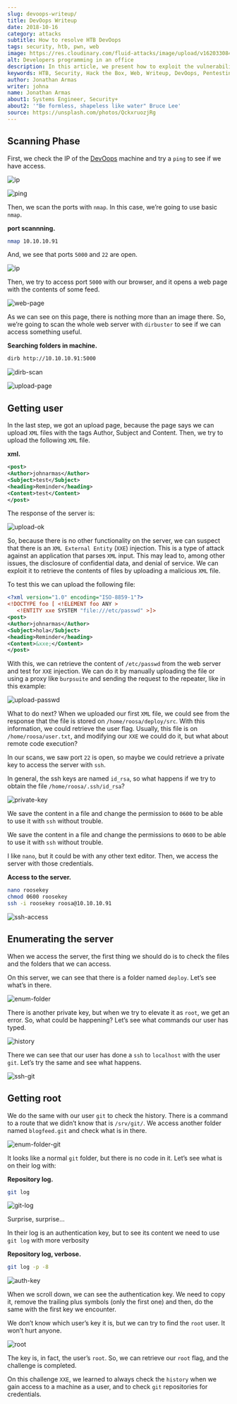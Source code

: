 ```yaml
---
slug: devoops-writeup/
title: DevOops Writeup
date: 2018-10-16
category: attacks
subtitle: How to resolve HTB DevOops
tags: security, htb, pwn, web
image: https://res.cloudinary.com/fluid-attacks/image/upload/v1620330849/blog/devoops-writeup/cover_sebbts.webp
alt: Developers programming in an office
description: In this article, we present how to exploit the vulnerabilities of DevOops, a Linux Hack the Box machine, and how to gain access and obtain the root flag.
keywords: HTB, Security, Hack the Box, Web, Writeup, DevOops, Pentesting, Ethical Hacking
author: Jonathan Armas
writer: johna
name: Jonathan Armas
about1: Systems Engineer, Security+
about2: '"Be formless, shapeless like water" Bruce Lee'
source: https://unsplash.com/photos/QckxruozjRg
---
```


## Scanning Phase

First, we check the IP of the
[DevOops](https://www.hackthebox.eu/home/machines/profile/140) machine
and try a `ping` to see if we have access.

<div class="imgblock">

![ip](https://res.cloudinary.com/fluid-attacks/image/upload/v1620330848/blog/devoops-writeup/devoops2_zvgbqd.webp)

</div>

<div class="imgblock">

![ping](https://res.cloudinary.com/fluid-attacks/image/upload/v1620330849/blog/devoops-writeup/ping_s9mmpa.webp)

</div>

Then, we scan the ports with `nmap`. In this case, we’re going to use
basic `nmap`.

**port scannning.**

``` bash
nmap 10.10.10.91
```

And, we see that ports `5000` and `22` are open.

<div class="imgblock">

![ip](https://res.cloudinary.com/fluid-attacks/image/upload/v1620330849/blog/devoops-writeup/nmap_p4mnpl.webp)

</div>

Then, we try to access port `5000` with our browser, and it opens a web
page with the contents of some feed.

<div class="imgblock">

![web-page](https://res.cloudinary.com/fluid-attacks/image/upload/v1620330849/blog/devoops-writeup/web_dudfix.webp)

</div>

As we can see on this page, there is nothing more than an image there.
So, we’re going to scan the whole web server with `dirbuster` to see if
we can access something useful.

**Searching folders in machine.**

``` bash
dirb http://10.10.10.91:5000
```

<div class="imgblock">

![dirb-scan](https://res.cloudinary.com/fluid-attacks/image/upload/v1620330848/blog/devoops-writeup/dirb_cmg544.webp)

</div>

<div class="imgblock">

![upload-page](https://res.cloudinary.com/fluid-attacks/image/upload/v1620330846/blog/devoops-writeup/upload-page_ycfqze.webp)

</div>

## Getting user

In the last step, we got an upload page, because the page says we can
upload `XML` files with the tags Author, Subject and Content. Then, we
try to upload the following `XML` file.

**xml.**

``` xml
<post>
<Author>johnarmas</Author>
<Subject>test</Subject>
<heading>Reminder</heading>
<Content>test</Content>
</post>
```

The response of the server is:

<div class="imgblock">

![upload-ok](https://res.cloudinary.com/fluid-attacks/image/upload/v1620330847/blog/devoops-writeup/upload-ok_cknf6r.webp)

</div>

So, because there is no other functionality on the server, we can
suspect that there is an `XML External Entity` (`XXE`) injection. This
is a type of attack against an application that parses `XML` input. This
may lead to, among other issues, the disclosure of confidential data,
and denial of service. We can exploit it to retrieve the contents of
files by uploading a malicious `XML` file.

To test this we can upload the following file:

``` xml
<?xml version="1.0" encoding="ISO-8859-1"?>
<!DOCTYPE foo [ <!ELEMENT foo ANY >
   <!ENTITY xxe SYSTEM "file:///etc/passwd" >]>
<post>
<Author>johnarmas</Author>
<Subject>hola</Subject>
<heading>Reminder</heading>
<Content>&xxe;</Content>
</post>
```

With this, we can retrieve the content of `/etc/passwd` from the web
server and test for `XXE` injection. We can do it by manually uploading
the file or using a proxy like `burpsuite` and sending the request to
the repeater, like in this example:

<div class="imgblock">

![upload-passwd](https://res.cloudinary.com/fluid-attacks/image/upload/v1620330849/blog/devoops-writeup/upload-passwd_nji7ye.webp)

</div>

What to do next? When we uploaded our first `XML` file, we could see
from the response that the file is stored on `/home/roosa/deploy/src`.
With this information, we could retrieve the user flag. Usually, this
file is on `/home/roosa/user.txt`, and modifying our `XXE` we could do
it, but what about remote code execution?

In our scans, we saw port `22` is open, so maybe we could retrieve a
private key to access the server with `ssh`.

In general, the ssh keys are named `id_rsa`, so what happens if we try
to obtain the file `/home/roosa/.ssh/id_rsa`?

<div class="imgblock">

![private-key](https://res.cloudinary.com/fluid-attacks/image/upload/v1620330848/blog/devoops-writeup/private-key_awn4ee.webp)

</div>

We save the content in a file and change the permission to `0600` to be
able to use it with `ssh` without trouble.

We save the content in a file and change the permissions to `0600` to be
able to use it with `ssh` without trouble.

I like `nano`, but it could be with any other text editor. Then, we
access the server with those credentials.

**Access to the server.**

``` bash
nano roosekey
chmod 0600 roosekey
ssh -i roosekey roosa@10.10.10.91
```

<div class="imgblock">

![ssh-access](https://res.cloudinary.com/fluid-attacks/image/upload/v1620330848/blog/devoops-writeup/ssh-access_mqawzd.webp)

</div>

## Enumerating the server

When we access the server, the first thing we should do is to check the
files and the folders that we can access.

On this server, we can see that there is a folder named `deploy`. Let’s
see what’s in there.

<div class="imgblock">

![enum-folder](https://res.cloudinary.com/fluid-attacks/image/upload/v1620330846/blog/devoops-writeup/enum-folder_ophatw.webp)

</div>

There is another private key, but when we try to elevate it as `root`,
we get an error. So, what could be happening? Let’s see what commands
our user has typed.

<div class="imgblock">

![history](https://res.cloudinary.com/fluid-attacks/image/upload/v1620330848/blog/devoops-writeup/history_kyutfg.webp)

</div>

There we can see that our user has done a `ssh` to `localhost` with the
user `git`. Let’s try the same and see what happens.

<div class="imgblock">

![ssh-git](https://res.cloudinary.com/fluid-attacks/image/upload/v1620330848/blog/devoops-writeup/ssh-git_ulzwsx.webp)

</div>

## Getting root

We do the same with our user `git` to check the history. There is a
command to a route that we didn’t know that is `/srv/git/`. We access
another folder named `blogfeed.git` and check what is in there.

<div class="imgblock">

![enum-folder-git](https://res.cloudinary.com/fluid-attacks/image/upload/v1620330848/blog/devoops-writeup/enum-folder-git_ltxppe.webp)

</div>

It looks like a normal `git` folder, but there is no code in it. Let’s
see what is on their log with:

**Repository log.**

``` bash
git log
```

<div class="imgblock">

![git-log](https://res.cloudinary.com/fluid-attacks/image/upload/v1620330849/blog/devoops-writeup/git-log_hysxnl.webp)

</div>

Surprise, surprise…​

In their log is an authentication key, but to see its content we need to
use `git log` with more verbosity

**Repository log, verbose.**

``` bash
git log -p -8
```

<div class="imgblock">

![auth-key](https://res.cloudinary.com/fluid-attacks/image/upload/v1620330847/blog/devoops-writeup/auth-key_kdkkca.webp)

</div>

When we scroll down, we can see the authentication key. We need to copy
it, remove the trailing plus symbols (only the first one) and then, do
the same with the first key we encounter.

We don’t know which user’s key it is, but we can try to find the `root`
user. It won’t hurt anyone.

<div class="imgblock">

![root](https://res.cloudinary.com/fluid-attacks/image/upload/v1620330847/blog/devoops-writeup/root_am4zjl.webp)

</div>

The key is, in fact, the user’s `root`. So, we can retrieve our `root`
flag, and the challenge is completed.

On this challenge `XXE`, we learned to always check the `history` when
we gain access to a machine as a user, and to check `git` repositories
for credentials.
